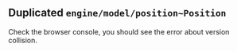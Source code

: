 ## Duplicated `engine/model/position~Position`

Check the browser console, you should see the error about version collision.
